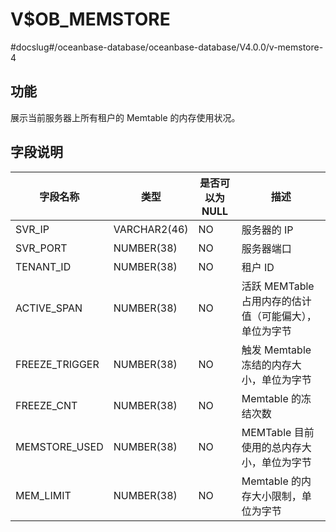 V$OB_MEMSTORE 
==================================
#docslug#/oceanbase-database/oceanbase-database/V4.0.0/v-memstore-4


**功能** 
---------------------------

展示当前服务器上所有租户的 Memtable 的内存使用状况。

**字段说明** 
-----------------------------



|    **字段名称**    |    **类型**    | **是否可以为 NULL** |              **描述**              |
|----------------|--------------|----------------|----------------------------------|
| SVR_IP         | VARCHAR2(46) | NO             | 服务器的 IP                          |
| SVR_PORT       | NUMBER(38)   | NO             | 服务器端口                            |
| TENANT_ID      | NUMBER(38)   | NO             | 租户 ID                            |
| ACTIVE_SPAN    | NUMBER(38)   | NO             | 活跃 MEMTable 占用内存的估计值（可能偏大），单位为字节 |
| FREEZE_TRIGGER | NUMBER(38)   | NO             | 触发 Memtable 冻结的内存大小，单位为字节        |
| FREEZE_CNT     | NUMBER(38)   | NO             | Memtable 的冻结次数                   |
| MEMSTORE_USED  | NUMBER(38)   | NO             | MEMTable 目前使用的总内存大小，单位为字节        |
| MEM_LIMIT      | NUMBER(38)   | NO             | Memtable 的内存大小限制，单位为字节           |


